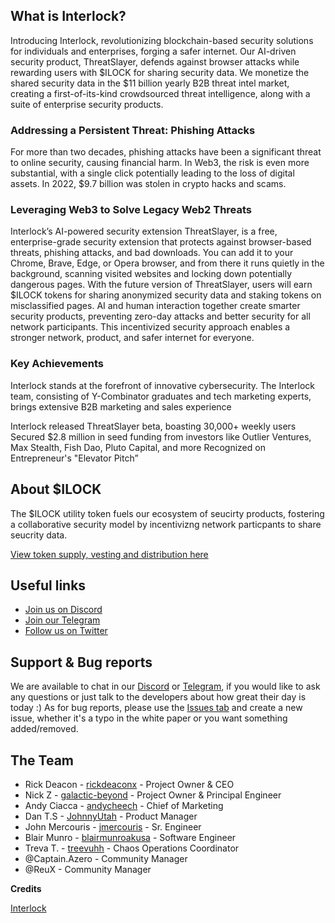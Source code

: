## What is Interlock?
Introducing Interlock, revolutionizing blockchain-based security solutions for individuals and enterprises, forging a safer internet. Our AI-driven security product, ThreatSlayer, defends against browser attacks while rewarding users with $ILOCK for sharing security data. We monetize the shared security data in the $11 billion yearly B2B threat intel market, creating a first-of-its-kind crowdsourced threat intelligence, along with a suite of enterprise security products.

### Addressing a Persistent Threat: Phishing Attacks
For more than two decades, phishing attacks have been a significant threat to online security, causing financial harm. In Web3, the risk is even more substantial, with a single click potentially leading to the loss of digital assets. In 2022, $9.7 billion was stolen in crypto hacks and scams.

### Leveraging Web3 to Solve Legacy Web2 Threats

Interlock’s AI-powered security extension ThreatSlayer, is a free, enterprise-grade security extension that protects against browser-based threats, phishing attacks, and bad downloads. You can add it to your Chrome, Brave, Edge, or Opera browser, and from there it runs quietly in the background, scanning visited websites and locking down potentially dangerous pages. With the future version of ThreatSlayer, users will earn $ILOCK tokens for sharing anonymized security data and staking tokens on misclassified pages. AI and human interaction together create smarter security products, preventing zero-day attacks and better security for all network participants. This incentivized security approach enables a stronger network, product, and safer internet for everyone.

### Key Achievements 

Interlock stands at the forefront of innovative cybersecurity. The Interlock team, consisting of Y-Combinator graduates and tech marketing experts, brings extensive B2B marketing and sales experience

Interlock released ThreatSlayer beta, boasting 30,000+ weekly users
Secured $2.8 million in seed funding from investors like Outlier Ventures, Max Stealth, Fish Dao, Pluto Capital, and more
Recognized on Entrepreneur's "Elevator Pitch”

[//]: Roadmap.timeline.image.BELONGSHERE


## About $ILOCK 
The $ILOCK utility token fuels our ecosystem of seucirty products, fostering a collaborative security model by incentivizng network particpants to share seucrity data. 

[View token supply, vesting and distribution here](https://docs.interlock.network/token/supply.html)


## Useful links
* [Join us on Discord](https://discord.gg/YuxsG8znG2)
* [Join our Telegram](https://t.me/interlockchat)
* [Follow us on Twitter](https://www.twitter.com/interlockweb3)

## Support & Bug reports

We are available to chat in our [Discord](https://discord.gg/PbCYBbynqd) or [Telegram](https://t.me/+IxzitrEVH2A1ODYx), if you would like to ask
any questions or just talk to the developers about how great their day is today :) As for bug reports, please use
the [Issues tab](https://github.com/interlock-network/interlock-docs/issues) and create a new issue, whether it's a typo in the white paper or you want something added/removed.

## The Team
* Rick Deacon - [rickdeaconx](https://github.com/rickdeaconx) - Project Owner & CEO
* Nick Z - [galactic-beyond](https://github.com/galactic-beyond) - Project Owner & Principal Engineer
* Andy Ciacca - [andycheech](https://github.com/andycheech) - Chief of Marketing
* Dan T.S - [JohnnyUtah](https://github.com/teachrdan) - Product Manager
* John Mercouris - [jmercouris](https://github.com/jmercouris) - Sr. Engineer
* Blair Munro - [blairmunroakusa](https://github.com/blairmunroakusa) - Software Engineer
* Treva T. - [treevuhh](https://github.com/Treevuhh) - Chaos Operations Coordinator
* @Captain.Azero - Community Manager
* @ReuX - Community Manager


**Credits**

[Interlock](https://interlock.network)
